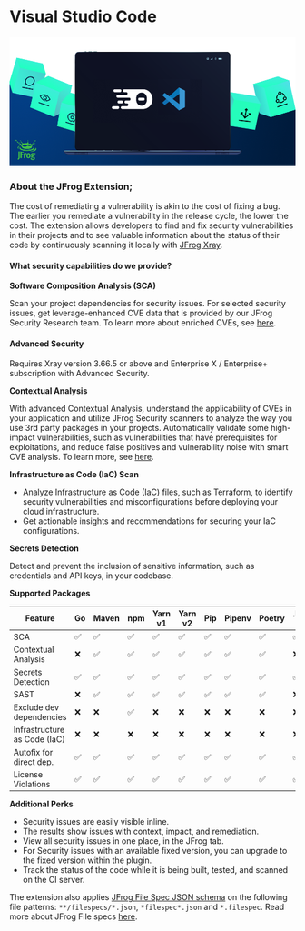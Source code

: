# Visual Studio Code

![](../../.gitbook/assets/vscode-header.png)

### About the JFrog Extension;

The cost of remediating a vulnerability is akin to the cost of fixing a bug. The earlier you remediate a vulnerability in the release cycle, the lower the cost. The extension allows developers to find and fix security vulnerabilities in their projects and to see valuable information about the status of their code by continuously scanning it locally with [JFrog Xray](https://jfrog.com/xray/).

#### What security capabilities do we provide?

**Software Composition Analysis (SCA)**

Scan your project dependencies for security issues. For selected security issues, get leverage-enhanced CVE data that is provided by our JFrog Security Research team. To learn more about enriched CVEs, see [here](https://jfrog.com/help/r/jfrog-security-documentation/jfrog-security-cve-research-and-enrichment).

#### Advanced Security

Requires Xray version 3.66.5 or above and Enterprise X / Enterprise+ subscription with Advanced Security.

**Contextual Analysis**

With advanced Contextual Analysis, understand the applicability of CVEs in your application and utilize JFrog Security scanners to analyze the way you use 3rd party packages in your projects. Automatically validate some high-impact vulnerabilities, such as vulnerabilities that have prerequisites for exploitations, and reduce false positives and vulnerability noise with smart CVE analysis. To learn more, see [here](https://jfrog.com/help/r/jfrog-security-documentation/vulnerability-contextual-analysis).

**Infrastructure as Code (IaC) Scan**

* Analyze Infrastructure as Code (IaC) files, such as Terraform, to identify security vulnerabilities and misconfigurations before deploying your cloud infrastructure.
* Get actionable insights and recommendations for securing your IaC configurations.

**Secrets Detection**

Detect and prevent the inclusion of sensitive information, such as credentials and API keys, in your codebase.

**Supported Packages**

<table><thead><tr><th width="257">Feature</th><th>Go</th><th width="100">Maven</th><th>npm</th><th>Yarn v1</th><th>Yarn v2</th><th>Pip</th><th>Pipenv</th><th>Poetry</th><th>.NET CLI</th><th>NuGet</th><th>Terraform</th></tr></thead><tbody><tr><td>SCA</td><td>✅</td><td>✅</td><td>✅</td><td>✅</td><td>✅</td><td>✅</td><td>✅</td><td>✅</td><td>✅</td><td>✅</td><td>❌</td></tr><tr><td>Contextual Analysis</td><td>❌</td><td>✅</td><td>✅</td><td>✅</td><td>✅</td><td>✅</td><td>✅</td><td>✅</td><td>❌</td><td>❌</td><td>❌</td></tr><tr><td>Secrets Detection</td><td>✅</td><td>✅</td><td>✅</td><td>✅</td><td>✅</td><td>✅</td><td>✅</td><td>✅</td><td>✅</td><td>✅</td><td>✅</td></tr><tr><td>SAST</td><td>❌</td><td>✅</td><td>✅</td><td>✅</td><td>✅</td><td>✅</td><td>✅</td><td>✅</td><td>❌</td><td>❌</td><td>❌</td></tr><tr><td>Exclude dev dependencies</td><td>❌</td><td>❌</td><td>✅</td><td>❌</td><td>❌</td><td>❌</td><td>❌</td><td>❌</td><td>❌</td><td>❌</td><td>❌</td></tr><tr><td>Infrastructure as Code (IaC)</td><td>❌</td><td>❌</td><td>❌</td><td>❌</td><td>❌</td><td>❌</td><td>❌</td><td>❌</td><td>❌</td><td>❌</td><td>✅</td></tr><tr><td>Autofix for direct dep.</td><td>✅</td><td>✅</td><td>✅</td><td>✅</td><td>✅</td><td>✅</td><td>✅</td><td>✅</td><td>✅</td><td>✅</td><td>❌</td></tr><tr><td>License Violations</td><td>✅</td><td>✅</td><td>✅</td><td>✅</td><td>✅</td><td>✅</td><td>✅</td><td>✅</td><td>✅</td><td>✅</td><td>✅</td></tr></tbody></table>

**Additional Perks**

* Security issues are easily visible inline.
* The results show issues with context, impact, and remediation.
* View all security issues in one place, in the JFrog tab.
* For Security issues with an available fixed version, you can upgrade to the fixed version within the plugin.
* Track the status of the code while it is being built, tested, and scanned on the CI server.

The extension also applies [JFrog File Spec JSON schema](https://raw.githubusercontent.com/jfrog/jfrog-cli/master/schema/filespec-schema.json) on the following file patterns: `**/filespecs/*.json`, `*filespec*.json` and `*.filespec`. Read more about JFrog File specs [here](https://www.jfrog.com/confluence/display/JFROG/FileSpec).
